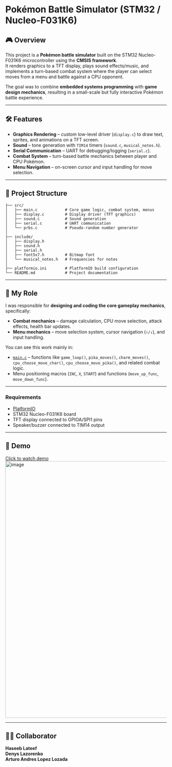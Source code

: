 # Pokémon Battle Simulator (STM32 / Nucleo-F031K6)

## 🎮 Overview  
This project is a **Pokémon battle simulator** built on the STM32 Nucleo-F031K6 microcontroller using the **CMSIS framework**.  
It renders graphics to a TFT display, plays sound effects/music, and implements a turn-based combat system where the player can select moves from a menu and battle against a CPU opponent.  

The goal was to combine **embedded systems programming** with **game design mechanics**, resulting in a small-scale but fully interactive Pokémon battle experience.  

---

## 🛠 Features  
- **Graphics Rendering** – custom low-level driver (`display.c`) to draw text, sprites, and animations on a TFT screen.  
- **Sound** – tone generation with `TIM14` timers (`sound.c`, `musical_notes.h`).  
- **Serial Communication** – UART for debugging/logging (`serial.c`).  
- **Combat System** – turn-based battle mechanics between player and CPU Pokémon.  
- **Menu Navigation** – on-screen cursor and input handling for move selection.  

---

## 📂 Project Structure  
```
├── src/
│   ├── main.c            # Core game logic, combat system, menus
│   ├── display.c         # Display driver (TFT graphics)
│   ├── sound.c           # Sound generation
│   ├── serial.c          # UART communication
│   └── prbs.c            # Pseudo-random number generator
│
├── include/
│   ├── display.h
│   ├── sound.h
│   ├── serial.h
│   ├── font5x7.h         # Bitmap font
│   └── musical_notes.h   # Frequencies for notes
│
├── platformio.ini        # PlatformIO build configuration
└── README.md             # Project documentation
```

---

## 🎯 My Role  
I was responsible for **designing and coding the core gameplay mechanics**, specifically:  
- **Combat mechanics** – damage calculation, CPU move selection, attack effects, health bar updates.  
- **Menu mechanics** – move selection system, cursor navigation (`↑/↓`), and input handling.  

You can see this work mainly in:  
- [`main.c`](src/main.c) – functions like `game_loop()`, `pika_moves()`, `charm_moves()`, `cpu_choose_move_char()`, `cpu_choose_move_pika()`, and related combat logic.  
- Menu positioning macros (`INC`, `X`, `START`) and functions (`move_up_func`, `move_down_func`).  

---


### Requirements  
- [PlatformIO](https://platformio.org/)  
- STM32 Nucleo-F031K6 board  
- TFT display connected to GPIOA/SPI1 pins  
- Speaker/buzzer connected to TIM14 output  



---

## 📸 Demo  
[Click to watch demo](https://www.youtube.com/watch?v=BOfZ6Vjg3zQ)
<img width="1669" height="799" alt="image" src="https://github.com/user-attachments/assets/61c89e49-6c63-4cd5-ab11-1883611f57a5" />



---

## 👨‍💻 Collaborator
**Haseeb Lateef**  
**Denys Lazorenko**  
**Arturo Andres Lopez Lozada**  


